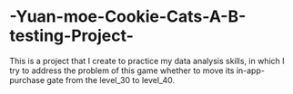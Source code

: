 # -Yuan-moe-Cookie-Cats-A-B-testing-Project-
This is a project that I create to practice my data analysis skills, in which I try to address the problem of this game whether to move its in-app-purchase gate from the level_30 to level_40.
